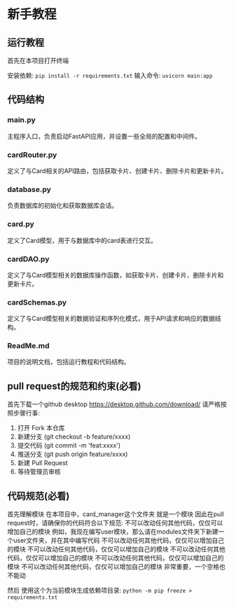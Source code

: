 # 新手教程
## 运行教程
首先在本项目打开终端

安装依赖:
`pip install -r requirements.txt`
输入命令:
`uvicorn main:app`

## 代码结构
### main.py
主程序入口，负责启动FastAPI应用，并设置一些全局的配置和中间件。
### cardRouter.py
定义了与Card相关的API路由，包括获取卡片、创建卡片、删除卡片和更新卡片。
### database.py
负责数据库的初始化和获取数据库会话。
### card.py
定义了Card模型，用于与数据库中的card表进行交互。
### cardDAO.py
定义了与Card模型相关的数据库操作函数，如获取卡片、创建卡片、删除卡片和更新卡片。
### cardSchemas.py
定义了与Card模型相关的数据验证和序列化模式，用于API请求和响应的数据结构。
### ReadMe.md
项目的说明文档，包括运行教程和代码结构。


## pull request的规范和约束(必看)
首先下载一个github desktop
https://desktop.github.com/download/
请严格按照步骤行事:
1. 打开  Fork 本仓库
2. 新建分支 (git checkout -b feature/xxxx) 
3. 提交代码 (git commit -m 'feat:xxxx')
4. 推送分支 (git push origin feature/xxxx)
5. 新建 Pull Request
6. 等待管理员审核


## 代码规范(必看)
首先理解模块
在本项目中，card_manager这个文件夹 就是一个模块
因此在pull request时，请确保你的代码符合以下规范:
不可以改动任何其他代码，仅仅可以增加自己的模块
例如，我现在编写user模块，那么请在modules文件夹下新建一个user文件夹，并在其中编写代码
不可以改动任何其他代码，仅仅可以增加自己的模块
不可以改动任何其他代码，仅仅可以增加自己的模块
不可以改动任何其他代码，仅仅可以增加自己的模块
不可以改动任何其他代码，仅仅可以增加自己的模块
不可以改动任何其他代码，仅仅可以增加自己的模块
非常重要，一个空格也不能动

然后
使用这个为当前模块生成依赖项目录:
`python -m pip freeze > requirements.txt`
